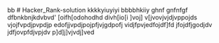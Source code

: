 bb # Hacker_Rank-solution
kkkkyiuyiyi
bbbbhkiiy
ghnf
gnfnfgf
dfbnkbnjkdvbvd'
[oifh[odohodhd
divh[io[i
]voj]
v[jvovjvjdjvppojds
vjojfvpdjpvpdjp
edofjjvpdjpojpfjvjgdpofj
vidjfpvjedfojdf]fd
jfojdfjgodjdv
jdfjovpfdjvpjdv
p]d]j]vjvdj]ved
